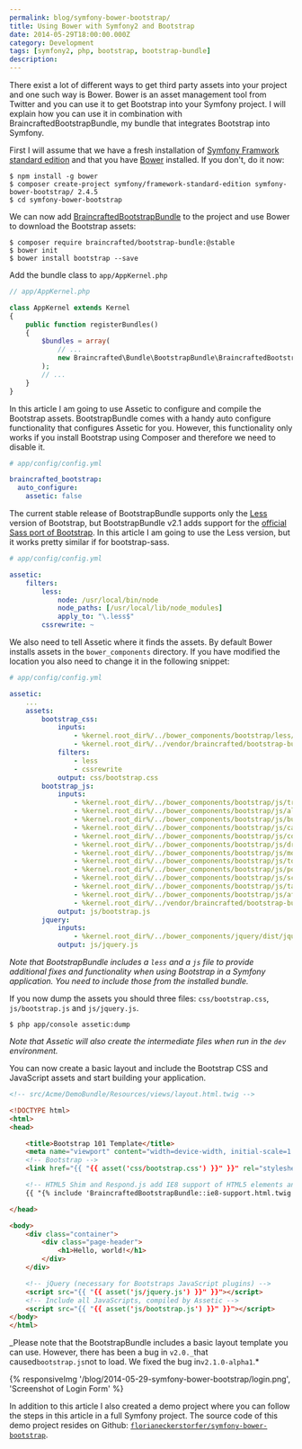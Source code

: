 ```yaml
---
permalink: blog/symfony-bower-bootstrap/
title: Using Bower with Symfony2 and Bootstrap
date: 2014-05-29T18:00:00.000Z
category: Development
tags: [symfony2, php, bootstrap, bootstrap-bundle]
description:
---
```


There exist a lot of different ways to get third party assets into your project and one such way is Bower. Bower is an asset management tool from Twitter and you can use it to get Bootstrap into your Symfony project. I will explain how you can use it in combination with BraincraftedBootstrapBundle, my bundle that integrates Bootstrap into Symfony.

First I will assume that we have a fresh installation of [Symfony Framwork standard edition](http://symfony.com/download) and that you have [Bower](http://bower.io) installed. If you don't, do it now:

```shell
$ npm install -g bower
$ composer create-project symfony/framework-standard-edition symfony-bower-bootstrap/ 2.4.5
$ cd symfony-bower-bootstrap
```

We can now add [BraincraftedBootstrapBundle](http://bootstrap.braincrafted.com) to the project and use Bower to download the Bootstrap assets:

```shell
$ composer require braincrafted/bootstrap-bundle:@stable
$ bower init
$ bower install bootstrap --save
```

Add the bundle class to `app/AppKernel.php`

```php
// app/AppKernel.php

class AppKernel extends Kernel
{
    public function registerBundles()
    {
        $bundles = array(
            // ...
            new Braincrafted\Bundle\BootstrapBundle\BraincraftedBootstrapBundle(),
        );
        // ...
    }
}
```

In this article I am going to use Assetic to configure and compile the Bootstrap assets. BootstrapBundle comes with a handy auto configure functionality that configures Assetic for you. However, this functionality only works if you install Bootstrap using Composer and therefore we need to disable it.

```yaml
# app/config/config.yml

braincrafted_bootstrap:
  auto_configure:
    assetic: false
```

The current stable release of BootstrapBundle supports only the [Less](http://lesscss.org) version of Bootstrap, but BootstrapBundle v2.1 adds support for the [official Sass port of Bootstrap](https://github.com/twbs/bootstrap-sass). In this article I am going to use the Less version, but it works pretty similar if for bootstrap-sass.

```yaml
# app/config/config.yml

assetic:
    filters:
        less:
            node: /usr/local/bin/node
            node_paths: [/usr/local/lib/node_modules]
            apply_to: "\.less$"
        cssrewrite: ~
```

We also need to tell Assetic where it finds the assets. By default Bower installs assets in the `bower_components` directory. If you have modified the location you also need to change it in the following snippet:

```yaml
# app/config/config.yml

assetic:
    ...
    assets:
        bootstrap_css:
            inputs:
                - %kernel.root_dir%/../bower_components/bootstrap/less/bootstrap.less
                - %kernel.root_dir%/../vendor/braincrafted/bootstrap-bundle/Braincrafted/Bundle/BootstrapBundle/Resources/less/form.less
            filters:
                - less
                - cssrewrite
            output: css/bootstrap.css
        bootstrap_js:
            inputs:
                - %kernel.root_dir%/../bower_components/bootstrap/js/transition.js
                - %kernel.root_dir%/../bower_components/bootstrap/js/alert.js
                - %kernel.root_dir%/../bower_components/bootstrap/js/button.js
                - %kernel.root_dir%/../bower_components/bootstrap/js/carousel.js
                - %kernel.root_dir%/../bower_components/bootstrap/js/collapse.js
                - %kernel.root_dir%/../bower_components/bootstrap/js/dropdown.js
                - %kernel.root_dir%/../bower_components/bootstrap/js/modal.js
                - %kernel.root_dir%/../bower_components/bootstrap/js/tooltip.js
                - %kernel.root_dir%/../bower_components/bootstrap/js/popover.js
                - %kernel.root_dir%/../bower_components/bootstrap/js/scrollspy.js
                - %kernel.root_dir%/../bower_components/bootstrap/js/tab.js
                - %kernel.root_dir%/../bower_components/bootstrap/js/affix.js
                - %kernel.root_dir%/../vendor/braincrafted/bootstrap-bundle/Braincrafted/Bundle/BootstrapBundle/Resources/js/bc-bootstrap-collection.js
            output: js/bootstrap.js
        jquery:
            inputs:
                - %kernel.root_dir%/../bower_components/jquery/dist/jquery.js
            output: js/jquery.js
```

_Note that BootstrapBundle includes a `less` and a `js` file to provide additional fixes and functionality when using Bootstrap in a Symfony application. You need to include those from the installed bundle._

If you now dump the assets you should three files: `css/bootstrap.css`, `js/bootstrap.js` and `js/jquery.js`.

```shell
$ php app/console assetic:dump
```

_Note that Assetic will also create the intermediate files when run in the `dev` environment._

You can now create a basic layout and include the Bootstrap CSS and JavaScript assets and start building your application.

```html
<!-- src/Acme/DemoBundle/Resources/views/layout.html.twig -->

<!DOCTYPE html>
<html>
<head>

    <title>Bootstrap 101 Template</title>
    <meta name="viewport" content="width=device-width, initial-scale=1.0">
    <!-- Bootstrap -->
    <link href="{{ "{{ asset('css/bootstrap.css') }}" }}" rel="stylesheet" media="screen">

    <!-- HTML5 Shim and Respond.js add IE8 support of HTML5 elements and media queries -->
    {{ "{% include 'BraincraftedBootstrapBundle::ie8-support.html.twig' %}" }}

</head>

<body>
    <div class="container">
        <div class="page-header">
            <h1>Hello, world!</h1>
        </div>
    </div>

    <!-- jQuery (necessary for Bootstraps JavaScript plugins) -->
    <script src="{{ "{{ asset('js/jquery.js') }}" }}"></script>
    <!-- Include all JavaScripts, compiled by Assetic -->
    <script src="{{ "{{ asset('js/bootstrap.js') }}" }}"></script>
</body>
</html>
```

_Please note that the BootstrapBundle includes a basic layout template you can use. However, there has been a bug in `v2.0._`that caused`bootstrap.js`not to load. We fixed the bug in`v2.1.0-alpha1`.\*

{% responsiveImg '/blog/2014-05-29-symfony-bower-bootstrap/login.png', 'Screenshot of Login Form' %}

In addition to this article I also created a demo project where you can follow the steps in this article in a full Symfony project. The source code of this demo project resides on Github: <code><a href="https://github.com/florianeckerstorfer/symfony-bower-bootstrap">florianeckerstorfer/symfony-bower-bootstrap</a></code>.
